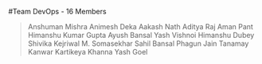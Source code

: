#Team DevOps - 16 Members

> Anshuman Mishra
> Animesh Deka
> Aakash Nath
> Aditya Raj
> Aman Pant
> Himanshu Kumar Gupta
> Ayush Bansal
> Yash Vishnoi
> Himanshu Dubey
> Shivika Kejriwal
> M. Somasekhar
> Sahil Bansal
> Phagun Jain
> Tanamay Kanwar
> Kartikeya Khanna
> Yash Goel
